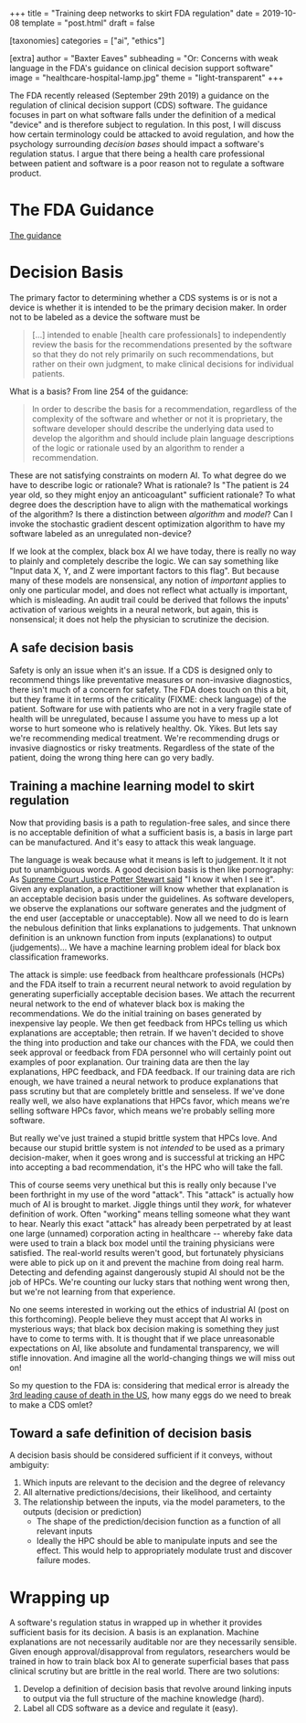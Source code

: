 +++
title = "Training deep networks to skirt FDA regulation"
date = 2019-10-08
template = "post.html"
draft = false

[taxonomies]
categories = ["ai", "ethics"]

[extra]
author = "Baxter Eaves"
subheading = "Or: Concerns with weak language in the FDA's guidance on clinical decision support software"
image = "healthcare-hospital-lamp.jpg"
theme = "light-transparent"
+++

The FDA recently released (September 29th 2019) a guidance on the regulation of clinical decision support (CDS) software. The guidance focuses in part on what software falls under the definition of a medical "device" and is therefore subject to regulation. In this post, I will discuss how certain terminology could be attacked to avoid regulation, and how the psychology surrounding *decision bases* should impact a software's regulation status. I argue that there being a health care professional between patient and software is a poor reason not to regulate a software product.

# The FDA Guidance

[The guidance](https://www.fda.gov/regulatory-information/search-fda-guidance-documents/clinical-decision-support-software)

# Decision Basis

The primary factor to determining whether a CDS systems is or is not a device is whether it is intended to be the primary decision maker. In order not to be labeled as a device the software must be 

> [...] intended to enable [health care professionals] to independently review the basis for the recommendations presented by the software so that they do not rely primarily on such recommendations, but rather on their own judgment, to make clinical decisions for individual patients.

What is a basis? From line 254 of the guidance:

> In order to describe the basis for a recommendation, regardless of the complexity of the software and whether or not it is proprietary, the software developer should describe the underlying data used to develop the algorithm and should include plain language descriptions of the logic or rationale used by an algorithm to render a recommendation.

These are not satisfying constraints on modern AI. To what degree do we have to describe logic or rationale? What is rationale? Is "The patient is 24 year old, so they might enjoy an anticoagulant" sufficient rationale? To what degree does the description have to align with the mathematical workings of the algorithm? Is there a distinction between *algorithm* and *model*? Can I invoke the stochastic gradient descent optimization algorithm to have my software labeled as an unregulated non-device?

If we look at the complex, black box AI we have today, there is really no way to plainly and completely describe the logic. We can say something like "Input data X, Y, and Z were important factors to this flag". But because many of these models are nonsensical, any notion of *important* applies to only one particular model, and does not reflect what actually is important, which is misleading. An audit trail could be derived that follows the inputs' activation of various weights in a neural network, but again, this is nonsensical; it does not help the physician to scrutinize the decision.

## A safe decision basis

Safety is only an issue when it's an issue. If a CDS is designed only to recommend things like preventative measures or non-invasive diagnostics, there isn't much of a concern for safety. The FDA does touch on this a bit, but they frame it in terms of the criticality (FIXME: check language) of the patient. Software for use with patients who are not in a very fragile state of health will be unregulated, because I assume you have to mess up a lot worse to hurt someone who is relatively healthy. Ok. Yikes. But lets say we're recommending medical treatment. We're recommending drugs or invasive diagnostics or risky treatments. Regardless of the state of the patient, doing the wrong thing here can go very badly.

## Training a machine learning model to skirt regulation

Now that providing basis is a path to regulation-free sales, and since there is no acceptable definition of what a sufficient basis is, a basis in large part can be manufactured. And it's easy to attack this weak language.

The language is weak because what it means is left to judgement. It it not put to unambiguous words. A good decision basis is then like pornography: As [Supreme Court Justice Potter Stewart said](https://www.law.cornell.edu/supremecourt/text/378/184) "I know it when I see it". Given any explanation, a practitioner will know whether that explanation is an acceptable decision basis under the guidelines. As software developers, we observe the explanations our software generates and the judgment of the end user (acceptable or unacceptable). Now all we need to do is learn the nebulous definition that links explanations to judgements. That unknown definition is an unknown function from inputs (explanations) to output (judgements)... We have a machine learning problem ideal for black box classification frameworks.

The attack is simple: use feedback from healthcare professionals (HCPs) and the FDA itself to train a recurrent neural network to avoid regulation by generating superficially acceptable decision bases. We attach the recurrent neural network to the end of whatever black box is making the recommendations. We do the initial training on bases generated by inexpensive lay people. We then get feedback from HPCs telling us which explanations are acceptable; then retrain. If we haven't decided to shove the thing into production and take our chances with the FDA, we could then seek approval or feedback from FDA personnel who will certainly point out examples of poor explanation. Our training data are then the lay explanations, HPC feedback, and FDA feedback. If our training data are rich enough, we have trained a neural network to produce explanations that pass scrutiny but that are completely brittle and senseless. If we've done really well, we also have explanations that HPCs favor, which means we're selling software HPCs favor, which means we're probably selling more software.

But really we've just trained a stupid brittle system that HPCs love. And because our stupid brittle system is not *intended* to be used as a primary decision-maker, when it goes wrong and is successful at tricking an HPC into accepting a bad recommendation, it's the HPC who will take the fall.

This of course seems very unethical but this is really only because I've been forthright in my use of the word "attack". This "attack" is actually how much of AI is brought to market. Jiggle things until they *work*, for whatever definition of work. Often "working" means telling someone what they want to hear. Nearly this exact "attack" has already been perpetrated by at least one large (unnamed) corporation acting in healthcare -- whereby fake data were used to train a black box model until the training physicians were satisfied. The real-world results weren't good, but fortunately physicians were able to pick up on it and prevent the machine from doing real harm. Detecting and defending against dangerously stupid AI should not be the job of HPCs. We're counting our lucky stars that nothing went wrong then, but we're not learning from that experience.

No one seems interested in working out the ethics of industrial AI (post on this forthcoming). People believe they must accept that AI works in mysterious ways; that black box decision making is something they just have to come to terms with. It is thought that if we place unreasonable expectations on AI, like absolute and fundamental transparency, we will stifle innovation. And imagine all the world-changing things we will miss out on!

So my question to the FDA is: considering that medical error is already the [3rd leading cause of death in the US](https://www.hopkinsmedicine.org/news/media/releases/study_suggests_medical_errors_now_third_leading_cause_of_death_in_the_us), how many eggs do we need to break to make a CDS omlet?

## Toward a safe definition of decision basis

A decision basis should be considered sufficient if it conveys, without ambiguity:

1. Which inputs are relevant to the decision and the degree of relevancy
3. All alternative predictions/decisions, their likelihood, and certainty
4. The relationship between the inputs, via the model parameters, to the outputs (decision or prediction)
    - The shape of the prediction/decision function as a function of all relevant inputs
    - Ideally the HPC should be able to manipulate inputs and see the effect. This would help to appropriately modulate trust and discover failure modes.


<!-- # Inconsistent quality standards across physical and software devices

Both a blood pressure monitor and a pacemaker are medical devices, but they are medical devices for different reasons. The pacemaker is a medical device in part because it makes decisions regulating a patient's heart rate without HPC consult. A blood pressure monitor is a medical device because it is designed to collect data. Both devices have to adhere to strict reliability standards. A blood pressure monitor should give accurate and precise measurements for a known number of uses, and pacemaker shouldn't crap out. Saying that a non-device CDS should have no reliability standards because it is the doctor's job to recognize bad decisions is smiliar to asserting that a blood pressure monitor should be allowed to give horribly inaccurate measurement because it is the HPC who decides to operate that device.

-->

# Wrapping up

A software's regulation status in wrapped up in whether it provides sufficient basis for its decision. A basis is an explanation. Machine explanations are not necessarily auditable nor are they necessarily sensible. Given enough approval/disapproval from regulators, researchers would be trained in how to train black box AI to generate superficial bases that pass clinical scrutiny but are brittle in the real world. There are two solutions:

1. Develop a definition of decision basis that revolve around linking inputs to output via the full structure of the machine knowledge (hard).
2. Label all CDS software as a device and regulate it (easy).
